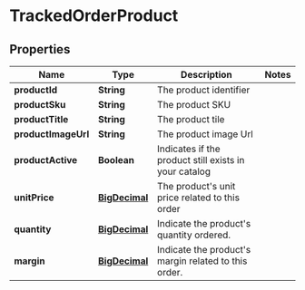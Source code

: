 
# TrackedOrderProduct

## Properties
Name | Type | Description | Notes
------------ | ------------- | ------------- | -------------
**productId** | **String** | The product identifier | 
**productSku** | **String** | The product SKU | 
**productTitle** | **String** | The product tile | 
**productImageUrl** | **String** | The product image Url | 
**productActive** | **Boolean** | Indicates if the product still exists in your catalog | 
**unitPrice** | [**BigDecimal**](BigDecimal.md) | The product&#39;s unit price related to this order | 
**quantity** | [**BigDecimal**](BigDecimal.md) | Indicate the product&#39;s quantity ordered. | 
**margin** | [**BigDecimal**](BigDecimal.md) | Indicate the product&#39;s margin related to this order. | 



